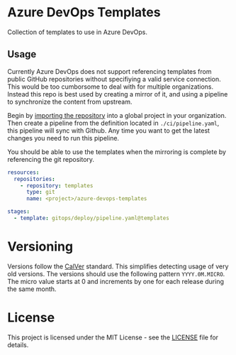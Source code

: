 # Azure DevOps Templates
Collection of templates to use in Azure DevOps.

## Usage
Currently Azure DevOps does not support referencing templates from public GitHub repositories without
specifiying a valid service connection. This would be too cumborsome to deal with for multiple organizations.
Instead this repo is best used by creating a mirror of it, and using a pipeline to synchronize the content from upstream.

Begin by [importing the repository](https://docs.microsoft.com/en-us/azure/devops/repos/git/import-git-repository?view=azure-devops) into a global project in your organization.
Then create a pipeline from the definition located in `./ci/pipeline.yaml`, this pipeline will sync with Github.
Any time you want to get the latest changes you need to run this pipeline.

You should be able to use the templates when the mirroring is complete by referencing the git repository.
```yaml
resources:
  repositories:
    - repository: templates
      type: git
      name: <project>/azure-devops-templates

stages:
  - template: gitops/deploy/pipeline.yaml@templates
```

# Versioning
Versions follow the [CalVer](https://calver.org/) standard. This simplifies detecting usage of very old versions.
The versions should use the following pattern `YYYY.0M.MICRO`. The micro value starts at 0 and increments by one
for each release during the same month.

# License
This project is licensed under the MIT License - see the [LICENSE](LICENSE) file for details.
